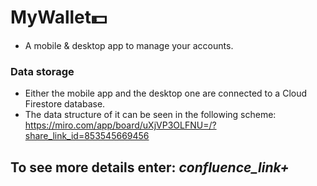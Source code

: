 # MyWallet💵

- A mobile &amp; desktop app to manage your accounts. 

### Data storage

- Either the mobile app and the desktop one are connected to a Cloud Firestore database. 
- The data structure of it can be seen in the following scheme: https://miro.com/app/board/uXjVP3OLFNU=/?share_link_id=853545669456

## To see more details enter: *confluence_link+*
